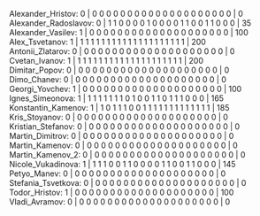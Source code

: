    Alexander_Hristov: 	 0   |    0 0 0 0 0 0 0 0 0 0 0 0 0 0 0 0 0 0 0 0   |     0<br>
Alexander_Radoslavov: 	 0   |    1 1 0 0 0 0 1 0 0 0 0 1 1 0 0 1 1 0 0 0   |    35<br>
   Alexander_Vasilev: 	 1   |    0 0 0 0 0 0 0 0 0 0 0 0 0 0 0 0 0 0 0 0   |   100<br>
      Alex_Tsvetanov: 	 1   |    1 1 1 1 1 1 1 1 1 1 1 1 1 1 1 1 1 1 1 1   |   200<br>
    Antonii_Zlatarov: 	 0   |    0 0 0 0 0 0 0 0 0 0 0 0 0 0 0 0 0 0 0 0   |     0<br>
       Cvetan_Ivanov: 	 1   |    1 1 1 1 1 1 1 1 1 1 1 1 1 1 1 1 1 1 1 1   |   200<br>
       Dimitar_Popov: 	 0   |    0 0 0 0 0 0 0 0 0 0 0 0 0 0 0 0 0 0 0 0   |     0<br>
         Dimo_Chanev: 	 0   |    0 0 0 0 0 0 0 0 0 0 0 0 0 0 0 0 0 0 0 0   |     0<br>
      Georgi_Yovchev: 	 1   |    0 0 0 0 0 0 0 0 0 0 0 0 0 0 0 0 0 0 0 0   |   100<br>
     Ignes_Simeonova: 	 1   |    1 1 1 1 1 1 1 0 1 0 0 1 1 0 1 1 1 0 0 0   |   165<br>
  Konstantin_Kamenov: 	 1   |    1 0 1 1 1 0 0 1 1 1 1 1 1 1 1 1 1 1 1 1   |   185<br>
       Kris_Stoyanov: 	 0   |    0 0 0 0 0 0 0 0 0 0 0 0 0 0 0 0 0 0 0 0   |     0<br>
   Kristian_Stefanov: 	 0   |    0 0 0 0 0 0 0 0 0 0 0 0 0 0 0 0 0 0 0 0   |     0<br>
     Martin_Dimitrov: 	 0   |    0 0 0 0 0 0 0 0 0 0 0 0 0 0 0 0 0 0 0 0   |     0<br>
      Martin_Kamenov: 	 0   |    0 0 0 0 0 0 0 0 0 0 0 0 0 0 0 0 0 0 0 0   |     0<br>
    Martin_Kamenov_2: 	 0   |    0 0 0 0 0 0 0 0 0 0 0 0 0 0 0 0 0 0 0 0   |     0<br>
   Nicole_Vukadinova: 	 1   |    1 1 1 0 0 1 1 0 0 0 0 1 1 0 0 1 1 0 0 0   |   145<br>
         Petyo_Manev: 	 0   |    0 0 0 0 0 0 0 0 0 0 0 0 0 0 0 0 0 0 0 0   |     0<br>
  Stefania_Tsvetkova: 	 0   |    0 0 0 0 0 0 0 0 0 0 0 0 0 0 0 0 0 0 0 0   |     0<br>
       Todor_Hristov: 	 1   |    0 0 0 0 0 0 0 0 0 0 0 0 0 0 0 0 0 0 0 0   |   100<br>
       Vladi_Avramov: 	 0   |    0 0 0 0 0 0 0 0 0 0 0 0 0 0 0 0 0 0 0 0   |     0<br> 

